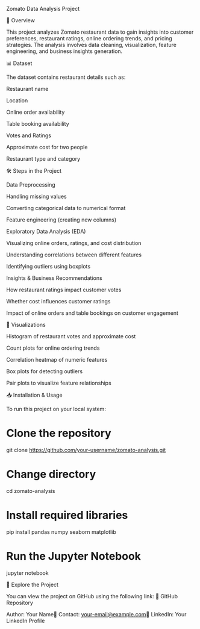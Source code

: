 Zomato Data Analysis Project

📌 Overview

This project analyzes Zomato restaurant data to gain insights into customer preferences, restaurant ratings, online ordering trends, and pricing strategies. The analysis involves data cleaning, visualization, feature engineering, and business insights generation.

📊 Dataset

The dataset contains restaurant details such as:

Restaurant name

Location

Online order availability

Table booking availability

Votes and Ratings

Approximate cost for two people

Restaurant type and category

🛠 Steps in the Project

Data Preprocessing

Handling missing values

Converting categorical data to numerical format

Feature engineering (creating new columns)

Exploratory Data Analysis (EDA)

Visualizing online orders, ratings, and cost distribution

Understanding correlations between different features

Identifying outliers using boxplots

Insights & Business Recommendations

How restaurant ratings impact customer votes

Whether cost influences customer ratings

Impact of online orders and table bookings on customer engagement

📌 Visualizations

Histogram of restaurant votes and approximate cost

Count plots for online ordering trends

Correlation heatmap of numeric features

Box plots for detecting outliers

Pair plots to visualize feature relationships

📥 Installation & Usage

To run this project on your local system:

# Clone the repository
git clone https://github.com/your-username/zomato-analysis.git

# Change directory
cd zomato-analysis

# Install required libraries
pip install pandas numpy seaborn matplotlib

# Run the Jupyter Notebook
jupyter notebook

🚀 Explore the Project

You can view the project on GitHub using the following link:
🔗 GitHub Repository

Author: Your Name📧 Contact: your-email@example.com💼 LinkedIn: Your LinkedIn Profile

